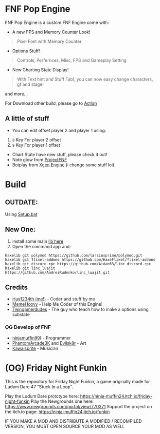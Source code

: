 # FNF Pop Engine

FNF Pop Engine is a custom FNF Engine come with:
+ A new FPS and Memory Counter Look!
> Pixel Font with Memory Counter

+ Options Stuff!
> Controls, Perfernces, Misc, FPS and Gameplay Setting

+ New Charting State Display!
> With Text hint and Stuff Tab!, you can now easy change characters, gf and stage!

and more...

For Download other build, please go to [Action](https://github.com/Hoovy-Team/FNF-Pop-Engine/actions)

## A little of stuff

- You can edit offset player 2 and player 1 using:

1. `8` Key For player 2 offset
2. `9` Key For player 1 offset

- Chart State have new stuff, please check it out!
- Note glow from [ProjectFNF](https://github.com/aflacc/ProjectFNF)
- Botplay from [Xgen Engine](https://github.com/Twingamerdudes/XGen) (i change some stuff lol)

# Build

## OUTDATE:

Using [Setup.bat](https://gamebanana.com/tuts/13798)

## New One:
1. Install some main [lib here](https://haxeflixel.com/documentation/install-haxeflixel/)
2. Open the command app and:
```
haxelib git polymod https://github.com/larsiusprime/polymod.git
haxelib git flixel-addons https://github.com/HaxeFlixel/flixel-addons
haxelib git discord_rpc https://github.com/Aidan63/linc_discord-rpc
haxelib git linc_luajit  https://github.com/AndreiRudenko/linc_luajit.git
```

## Credits

- [Huy1234th (me!)](https://gamebanana.com/members/1965608) - Coder and stuff by me
- [MemeHoovy](https://github.com/MemeHovy) - Help Me Coder of this Engine!
- [Twingamerdudes](https://www.youtube.com/c/Twingamerdudes) - The guy who teach how to make a options using substate

### OG Develop of FNF
- [ninjamuffin99)](https://twitter.com/ninja_muffin99) - Programmer
- [PhantomArcade3K](https://twitter.com/phantomarcade3k) and [Evilsk8r](https://twitter.com/evilsk8r) - Art
- [Kawaisprite](https://twitter.com/kawaisprite) - Musician

# (OG) Friday Night Funkin

This is the repository for Friday Night Funkin, a game originally made for Ludum Dare 47 "Stuck In a Loop".

Play the Ludum Dare prototype here: https://ninja-muffin24.itch.io/friday-night-funkin
Play the Newgrounds one here: https://www.newgrounds.com/portal/view/770371
Support the project on the itch.io page: https://ninja-muffin24.itch.io/funkin

IF YOU MAKE A MOD AND DISTRIBUTE A MODIFIED / RECOMPILED VERSION, YOU MUST OPEN SOURCE YOUR MOD AS WELL
